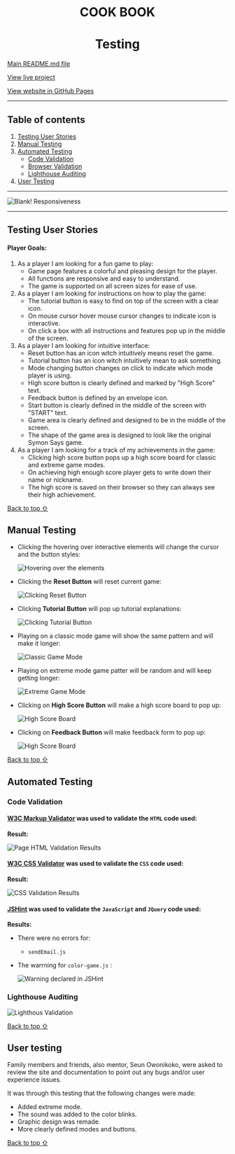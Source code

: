 <h1 align="center">
  COOK BOOK
</h1>

<h1 align="center"> Testing </h1>

[Main README.md file](README.md "Link to README file")

[View live project](https://perkunaskf.github.io/msp2-games/ "Link to Live project")

[View website in GitHub Pages](https://github.com/PerkunasKF/msp2-games "Link to Blank! Repository")

***
## Table of contents
1. [Testing User Stories](#Testing-User-Stories)
2. [Manual Testing](#Manual-Testing)
3. [Automated Testing](#Automated-Testing) 
     - [Code Validation](#Code-Validation)
     - [Browser Validation](#Browser-Validation)
     - [Lighthouse Auditing](#Lighthouse-Auditing)
4. [User Testing](#User-Testing)

***

![Blank! Responsiveness](assets/img/am-i-resposive-2.png)

***
## Testing User Stories

#### Player Goals:
1. As a player I am looking for a fun game to play:
    - Game page features a colorful and pleasing design for the player.
    - All functions are responsive and easy to understand.
    - The game is supported on all screen sizes for ease of use.
2. As a player I am looking for instructions on how to play the game:
    - The tutorial button is easy to find on top of the screen with a clear icon. 
    - On mouse cursor hover mouse cursor changes to indicate icon is interactive. 
    - On click a box with all instructions and features pop up in the middle of the screen.
3. As a player I am looking for intuitive interface:
    - Reset button has an icon witch intuitively means reset the game. 
    - Tutorial button has an icon witch intuitively mean to ask something. 
    - Mode changing button changes on click to indicate which mode player is using. 
    - High score button is clearly defined and marked by "High Score" text. 
    - Feedback button is defined by an envelope icon.
    - Start button is clearly defined in the middle of the screen with "START" text. 
    - Game area is clearly defined and designed to be in the middle of the screen. 
    - The shape of the game area is designed to look like the original Symon Says game.
4. As a player I am looking for a track of my achievements in the game:
    - Clicking high score button pops up a high score board for classic and extreme game modes. 
    - On achieving high enough score player gets to write down their name or nickname. 
    - The high score is saved on their browser so they can always see their high achievement.

[Back to top ⇧](#table-of-contents)

## Manual Testing

- Clicking the hovering over interactive elements will change the cursor and the button styles:

    ![Hovering over the elements](assets/gif/cursor-change-2.gif)

- Clicking the **Reset Button** will reset current game: 

    ![Clicking Reset Button](assets/gif/reset-game-2.gif)

- Clicking **Tutorial Button** will pop up tutorial explanations:

    ![Clicking Tutorial Button](assets/gif/tutorial-2.gif)

- Playing on a classic mode game will show the same pattern and will make it longer:

    ![Classic Game Mode](assets/gif/classic-2.gif)
    
- Playing on extreme mode game patter will be random and will keep getting longer:

    ![Extreme Game Mode](assets/gif/extreme-2.gif)
    
- Clicking on **High Score Button** will make a high score board to pop up:

    ![High Score Board](assets/gif/high-score-2.gif)
    
- Clicking on **Feedback Button** will make feedback form to pop up:

    ![High Score Board](assets/gif/feedback-2.gif)

[Back to top ⇧](#table-of-contents)

## Automated Testing

### Code Validation

#### [W3C Markup Validator](https://validator.w3.org/ "Link to W3C Markup Validator") was used to validate the `HTML` code used:

**Result:**

![Page HTML Validation Results](assets/validation/HTML-validation.png)

#### [W3C CSS Validator](https://jigsaw.w3.org/css-validator/ "Link to W3C CSS Validator") was used to validate the `CSS` code used:

**Result:**

![CSS Validation Results](assets/validation/CSS-validation.png)

#### [JSHint](https://jshint.com/ "Link to JSHint") was used to validate the `JavaScript` and `JQuery` code used:

**Results:**

- There were no errors for:
    - `sendEmail.js`

- The warrning for `color-game.js` :

    ![Warning declared in JSHint](assets/validation/js-warning.png)
    
### Lighthouse Auditing

![Lighthous Validation](assets/validation/lighthouse.png)

[Back to top ⇧](#table-of-contents)

## User testing 
Family members and friends, also mentor, Seun Owonikoko, were asked to review the site and documentation to point out any bugs and/or user experience issues. 

It was through this testing that the following changes were made:
- Added extreme mode.
- The sound was added to the color blinks.
- Graphic design was remade.
- More clearly defined modes and buttons.

[Back to top ⇧](#table-of-contents)